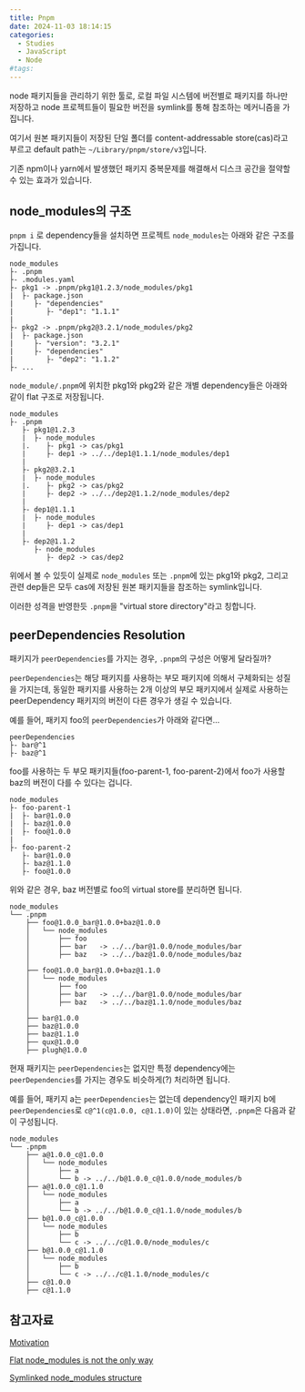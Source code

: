 ```yaml
---
title: Pnpm
date: 2024-11-03 18:14:15
categories:
  - Studies
  - JavaScript
  - Node
#tags:
---
```

node 패키지들을 관리하기 위한 툴로, 로컬 파일 시스템에 버전별로 패키지를 하나만 저장하고 node 프로젝트들이 필요한 버전을 symlink를 통해 참조하는 메커니즘을 가집니다.

여기서 원본 패키지들이 저장된 단일 폴더를 content-addressable store(cas)라고 부르고 default path는 `~/Library/pnpm/store/v3`입니다.

기존 npm이나 yarn에서 발생했던 패키지 중복문제를 해결해서 디스크 공간을 절약할 수 있는 효과가 있습니다.

## node_modules의 구조

`pnpm i` 로 dependency들을 설치하면 프로젝트 `node_modules`는 아래와 같은 구조를 가집니다.

```text
node_modules
├- .pnpm
├- .modules.yaml
├- pkg1 -> .pnpm/pkg1@1.2.3/node_modules/pkg1
|  ├- package.json
|     ├- "dependencies"
|        ├- "dep1": "1.1.1"
|
├- pkg2 -> .pnpm/pkg2@3.2.1/node_modules/pkg2
|  ├- package.json
|     ├- "version": "3.2.1"
|     ├- "dependencies"
|        ├- "dep2": "1.1.2"
├- ...
```

`node_module/.pnpm`에 위치한 pkg1와 pkg2와 같은 개별 dependency들은 아래와 같이 flat 구조로 저장됩니다.

```text
node_modules
├- .pnpm
   ├- pkg1@1.2.3
   |  ├- node_modules
   |.    ├- pkg1 -> cas/pkg1
   |     ├- dep1 -> ../../dep1@1.1.1/node_modules/dep1
   |
   ├- pkg2@3.2.1
   |  ├- node_modules
   |.    ├- pkg2 -> cas/pkg2
   |     ├- dep2 -> ../../dep2@1.1.2/node_modules/dep2
   |
   ├- dep1@1.1.1
   |  ├- node_modules
   |     ├- dep1 -> cas/dep1
   |
   ├- dep2@1.1.2
      ├- node_modules
         ├- dep2 -> cas/dep2
```

위에서 볼 수 있듯이 실제로 `node_modules` 또는 `.pnpm`에 있는 pkg1와 pkg2, 그리고 관련 dep들은 모두 cas에 저장된 원본 패키지들을 참조하는 symlink입니다.


이러한 성격을 반영한듯 `.pnpm`을 "virtual store directory"라고 칭합니다.

## peerDependencies Resolution

패키지가 `peerDependencies`를 가지는 경우, `.pnpm`의 구성은 어떻게 달라질까?

`peerDependencies`는 해당 패키지를 사용하는 부모 패키지에 의해서 구체화되는 성질을 가지는데, 동일한 패키지를 사용하는 2개 이상의 부모 패키지에서 실제로 사용하는 peerDependency 패키지의 버전이 다른 경우가 생길 수 있습니다.

예를 들어, 패키지 foo의 `peerDependencies`가 아래와 같다면…

```text
peerDependencies
├- bar@^1
├- baz@^1
```

foo를 사용하는 두 부모 패키지들(foo-parent-1, foo-parent-2)에서 foo가 사용할 baz의 버전이 다를 수 있다는 겁니다.

```text
node_modules
├- foo-parent-1
|  ├- bar@1.0.0
|  ├- baz@1.0.0
|  ├- foo@1.0.0
|
├- foo-parent-2
   ├- bar@1.0.0
   ├- baz@1.1.0
   ├- foo@1.0.0
```

위와 같은 경우, baz 버전별로 foo의 virtual store를 분리하면 됩니다.

```text
node_modules
└── .pnpm
    ├── foo@1.0.0_bar@1.0.0+baz@1.0.0
    │   └── node_modules
    │       ├── foo
    │       ├── bar   -> ../../bar@1.0.0/node_modules/bar
    │       ├── baz   -> ../../baz@1.0.0/node_modules/baz
    │
    ├── foo@1.0.0_bar@1.0.0+baz@1.1.0
    │   └── node_modules
    │       ├── foo
    │       ├── bar   -> ../../bar@1.0.0/node_modules/bar
    │       ├── baz   -> ../../baz@1.1.0/node_modules/baz
    │
    ├── bar@1.0.0
    ├── baz@1.0.0
    ├── baz@1.1.0
    ├── qux@1.0.0
    ├── plugh@1.0.0
```

현재 패키지는 `peerDependencies`는 없지만 특정 dependency에는 `peerDependencies`를 가지는 경우도 비슷하게(?) 처리하면 됩니다.

예를 들어, 패키지 a는 `peerDependencies`는 없는데 dependency인 패키지 b에 `peerDependencies`로 `c@^1(c@1.0.0, c@1.1.0)`이 있는 상태라면, `.pnpm`은 다음과 같이 구성됩니다.

```text
node_modules
└── .pnpm
    ├── a@1.0.0_c@1.0.0
    │   └── node_modules
    │       ├── a
    │       └── b -> ../../b@1.0.0_c@1.0.0/node_modules/b
    ├── a@1.0.0_c@1.1.0
    │   └── node_modules
    │       ├── a
    │       └── b -> ../../b@1.0.0_c@1.1.0/node_modules/b
    ├── b@1.0.0_c@1.0.0
    │   └── node_modules
    │       ├── b
    │       └── c -> ../../c@1.0.0/node_modules/c
    ├── b@1.0.0_c@1.1.0
    │   └── node_modules
    │       ├── b
    │       └── c -> ../../c@1.1.0/node_modules/c
    ├── c@1.0.0
    ├── c@1.1.0
```


## 참고자료

[Motivation](https://pnpm.io/motivation)

[Flat node_modules is not the only way](https://pnpm.io/blog/2020/05/27/flat-node-modules-is-not-the-only-way)

[Symlinked node_modules structure](https://pnpm.io/symlinked-node-modules-structure)